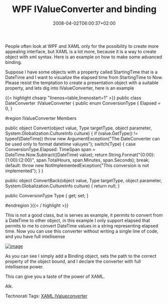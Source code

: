 ﻿---
title: "WPF IValueConverter and binding"
description: ""
date: 2008-04-02T06:00:37+02:00
draft: false
tags: [WPF]
categories: [WPF]
---
People often look at WPF and XAML only for the possibility to create more appealing interface, but XAML is a lot more, because it is a way to create object with xml syntax. Here is an example on how to make some advanced binding.

Suppose I have some objects with a property called StartingTime that is a DateTime and I want to visualize the elapsed time from StartingTime to Now. Please resist the temptation to create a presentation object with a suitable property, and lets dig into IValueConverter, here is an example

{{< highlight chsarp "linenos=table,linenostart=1" >}}
public  class DateConverter :IValueConverter {
  public enum ConversionType {
     Elapsed = 0,
  }

  #region IValueConverter Members

   public object Convert(object value, Type targetType, object parameter, System.Globalization.CultureInfo culture) {
      if (value.GetType() != typeof(DateTime)) throw new ArgumentException("The DateConverter can be used only to format datetime valuyes");
     switch(Type) {
        case ConversionType.Elapsed:
           TimeSpan span = DateTime.Now.Subtract((DateTime) value);
           return String.Format("{0:00}:{1:00}:{2:00}", span.TotalHours, span.Minutes, span.Seconds);
           break;
        default:
           throw new NotImplementedException("This conversion is not implemented");
     }
   }

   public object ConvertBack(object value, Type targetType, object parameter, System.Globalization.CultureInfo culture) {
      return null;
   }

   public ConversionType Type { get; set; }

   #endregion
}{{< / highlight >}}

<!-- Code inserted with Steve Dunn's Windows Live Writer Code Formatter Plugin.  http://dunnhq.com -->

This is not a good class, but is serves as example, it permits to convert from a DateTime to other object, in this example I only support elapsed that permits to me to convert DateTime values in a string representing elapsed time. Now you can use this converter without writing a single line of code, and you have full intellisense

[![image](http://www.nablasoft.com/Alkampfer/wp-content/uploads/2008/04/image-thumb.png)](http://www.nablasoft.com/Alkampfer/wp-content/uploads/2008/04/image.png)

As you can see I simply add a Binding object, sets the path to the correct property of the object bound, and I declare the converter with full intellisense power.

This can give you a taste of the power of XAML.

Alk.

Technorati Tags: [XAML](http://technorati.com/tags/XAML),[IValueconverter](http://technorati.com/tags/IValueconverter)
